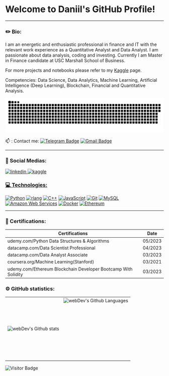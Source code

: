 
# Welcome to Daniil's GitHub Profile!

---

### ✏️ Bio:

I am an energetic and enthusiastic professional in finance and IT with the relevant work experience as a Quantitative Analyst and Data Analyst. I am passionate about data analysis, coding and investing. Currently I am Master in Finance candidate at USC Marshall School of Business.

For more projects and notebooks please refer to my [Kaggle](https://www.kaggle.com/daniilmorozkov) page.

Competencies: Data Science, Data Analytics, Machine Learning, Artificial Intelligence (Deep Learning), Blockchain, Financial and Quantitative Analysis.

<p align="center">
 <img width="600" src="assets/github-snake.svg" alt="snake"/>


📫 : Contact me:  [![Telegram Badge](https://img.shields.io/badge/-morozkovda-blue?style=flat&logo=Telegram&logoColor=white)](https://t.me/morozkovda)  [![Gmail Badge](https://img.shields.io/badge/-Gmail-red?style=flat&logo=Gmail&logoColor=white)](mailto:morozkov.d.a@gmail.com)

---

### 🤝 Social Medias:

  <div id="badges">
    <a href="https://www.linkedin.com/in/daniil-morozkov/" target="_blank">
      <img src="https://cdn-icons-png.flaticon.com/512/2504/2504799.png" width="40" height="40" alt="linkedin" />
    <a href="https://www.kaggle.com/daniilmorozkov/" target="_blank">
      <img src="https://cdn4.iconfinder.com/data/icons/logos-and-brands/512/189_Kaggle_logo_logos-1024.png" width="40" height="40" alt="kaggle" />

### 💻 Technologies:

<div>
  <p align="left">
<a href="https://www.python.org/" target="_blank" rel="noreferrer"><img src="https://raw.githubusercontent.com/danielcranney/readme-generator/main/public/icons/skills/python-colored.svg" width="36" height="36" alt="Python" /></a> <a href="https://www.r-project.org/" target="_blank" rel="noreferrer"><img src="https://raw.githubusercontent.com/danielcranney/readme-generator/main/public/icons/skills/rlang-colored.svg" width="36" height="36" alt="rlang" /></a> <a href="https://docs.microsoft.com/en-us/cpp/?view=msvc-170" target="_blank" rel="noreferrer"><img src="https://raw.githubusercontent.com/danielcranney/readme-generator/main/public/icons/skills/cplusplus-colored.svg" width="36" height="36" alt="C++" /></a> <a href="https://developer.mozilla.org/en-US/docs/Web/JavaScript" target="_blank" rel="noreferrer"><img src="https://raw.githubusercontent.com/danielcranney/readme-generator/main/public/icons/skills/javascript-colored.svg" width="36" height="36" alt="JavaScript" /></a> <a href="https://git-scm.com/" target="_blank" rel="noreferrer"><img src="https://raw.githubusercontent.com/danielcranney/readme-generator/main/public/icons/skills/git-colored.svg" width="36" height="36" alt="Git" /></a> <a href="https://www.mysql.com/" target="_blank" rel="noreferrer"><img src="https://raw.githubusercontent.com/danielcranney/readme-generator/main/public/icons/skills/mysql-colored.svg" width="36" height="36" alt="MySQL" /></a> <a href="https://aws.amazon.com" target="_blank" rel="noreferrer"><img src="https://raw.githubusercontent.com/danielcranney/readme-generator/main/public/icons/skills/aws-colored.svg" width="36" height="36" alt="Amazon Web Services" /></a> <a href="https://www.docker.com/" target="_blank" rel="noreferrer"><img src="https://raw.githubusercontent.com/danielcranney/readme-generator/main/public/icons/skills/docker-colored.svg" width="36" height="36" alt="Docker" /></a> <a href="https://ethereum.org/en/" target="_blank" rel="noreferrer"><img src="https://raw.githubusercontent.com/danielcranney/readme-generator/main/public/icons/skills/ethereum-colored.svg" width="36" height="36" alt="Ethereum" /></a>
</p>
</div>

---

### 📝 Certifications:

| Certifications                                                  | Date    |
| ----------------------------------------------------------------| :-----: |
| udemy.com/Python Data Structures & Algorithms                   | 05/2023 |
| datacamp.com/Data Scientist Professional                        | 04/2023 |
| datacamp.com/Data Analyst Associate                             | 03/2023 |
| coursera.org/Machine Learning(Stanford)                         | 03/2021 |
| udemy.com/Ethereum Blockchain Developer Bootcamp With Solidity  | 03/2023 |



### ⚙️ GitHub statistics:

<table>
  <tr>
    <td>
      <img align="left" src="http://github-readme-streak-stats.herokuapp.com?user=morozkovda&theme=dark&background=000000" alt="webDev's Github stats" />
    </td>
    <td>
      <img height="195px" align="right" alt="webDev's Github Languages" src="https://github-readme-stats-sigma-five.vercel.app/api/top-langs/?username=morozkovda&layout=compact&theme=vision-friendly-dark" />
    </td>
  </tr>
</table>

![Visitor Badge](https://visitor-badge.laobi.icu/badge?page_id=morozkovda)
